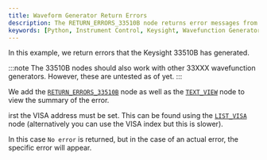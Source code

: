 ```yaml
---
title: Waveform Generator Return Errors
description: The RETURN_ERRORS_33510B node returns error messages from the WFG.
keywords: [Python, Instrument Control, Keysight, Wavefunction Generator, Function Generator, Keysight 33500B]
---
```


In this example, we return errors that the Keysight 33510B has generated.

:::note
The 33510B nodes should also work with other 33XXX wavefunction generators. However, these are untested as of yet.
:::

We add the [`RETURN_ERRORS_33510B`](https://github.com/flojoy-ai/nodes/tree/develop/IO/INSTRUMENTS/FUNCTION_GENERATORS/KEYSIGHT/33XXX) node as well as the [`TEXT_VIEW`](https://github.com/flojoy-ai/nodes/blob/develop/VISUALIZERS/DATA_STRUCTURE/TEXT_VIEW/TEXT_VIEW.py) node to view the summary of the error.

irst the VISA address must be set. This can be found using the [`LIST_VISA`](https://github.com/flojoy-ai/nodes/blob/develop/IO/INSTRUMENTS/QCODES/LIST_VISA/LIST_VISA.py) node (alternatively you can use the VISA index but this is slower).

In this case `No error` is returned, but in the case of an actual error, the specific error will appear.
